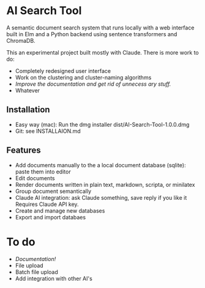 # AI Search Tool

A semantic document search system that runs locally with a web interface built in Elm and a Python backend using sentence transformers and ChromaDB.

This an experimental project built mostly with Claude. There is more work to do:

- Completely redesigned user interface
- Work on the clustering and cluster-naming algorithms
- _Improve the documentation and get rid of unnecess ary stuff._
- Whatever

## Installation 

- Easy way (mac): Run the dmg installer dist/AI-Search-Tool-1.0.0.dmg
- Git: see INSTALLAION.md

## Features

- Add documents manually to the a local document database (sqlite): paste them into editor
- Edit documents
- Render documents written in plain text, markdown, scripta, or minilatex
- Group document semantically
- Claude AI integration: ask Claude something, save reply if you like it  Requires Claude API key.
- Create and manage new databases
- Export and import databaes

# To do

- _Documentation!_
- File upload
- Batch file upload
- Add integration with other AI's

